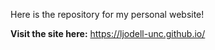 Here is the repository for my personal website!


**Visit the site here:** https://ljodell-unc.github.io/
